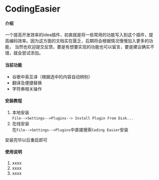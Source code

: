 # CodingEasier

#### 介绍
一个提高开发效率的idea插件，初衷就是将一些常用的功能写入到这个插件，提高编码效率。因为这方面的文档实在匮乏，后期将会根据情况慢慢加入更多的功能，
当然也欢迎提交反馈，要是有想要实现的功能也可以留言，要是建议确实不错，就会尝试添加。

#### 当前功能 
- 谷歌中英互译（根据选中的内容自动辨别）
- 翻译及便捷替换
- 字符串相关操作

#### 安装教程

1. 本地安装     
`File-->Settings-->Plugins--> Install Plugin From Disk...`
2. 在线安装     
在`File-->Settings-->Plugins`中直接搜索`Coding Easier`安装

安装完毕以后重启即可

#### 使用说明

1. xxxx
2. xxxx
3. xxxx
